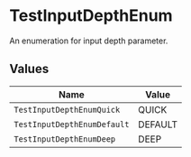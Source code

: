 # TestInputDepthEnum

An enumeration for input depth parameter.


## Values

| Name                        | Value                       |
| --------------------------- | --------------------------- |
| `TestInputDepthEnumQuick`   | QUICK                       |
| `TestInputDepthEnumDefault` | DEFAULT                     |
| `TestInputDepthEnumDeep`    | DEEP                        |
